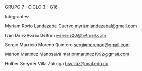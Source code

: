    GRUPO 7 - CICLO 3 - G16

Integrantes:	
 
  Myriam Rocio Landazabal Cuervo	 myriamlandazabal@gmail.com

  Ivan Dario Rosas Beltran	       ivanens26@hotmail.com

  Sergio Mauricio Moreno Quintero	 sergiomorenoq@gmail.com

  Marlon Martinez Manosalva	       marlonmartinez1992@gmail.com

  Holber Sneyder Villa Zuluaga	 hsvillaz@unal.edu.co


